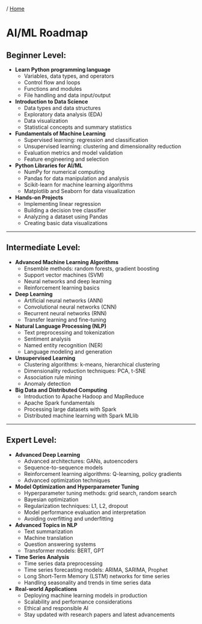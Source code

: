 / [Home](index.md)

# AI/ML Roadmap

## Beginner Level:
- **Learn Python programming language**
  - Variables, data types, and operators
  - Control flow and loops
  - Functions and modules
  - File handling and data input/output
- **Introduction to Data Science**
  - Data types and data structures
  - Exploratory data analysis (EDA)
  - Data visualization
  - Statistical concepts and summary statistics
- **Fundamentals of Machine Learning**
  - Supervised learning: regression and classification
  - Unsupervised learning: clustering and dimensionality reduction
  - Evaluation metrics and model validation
  - Feature engineering and selection
- **Python Libraries for AI/ML**
  - NumPy for numerical computing
  - Pandas for data manipulation and analysis
  - Scikit-learn for machine learning algorithms
  - Matplotlib and Seaborn for data visualization
- **Hands-on Projects**
  - Implementing linear regression
  - Building a decision tree classifier
  - Analyzing a dataset using Pandas
  - Creating basic data visualizations

---

## Intermediate Level:
- **Advanced Machine Learning Algorithms**
  - Ensemble methods: random forests, gradient boosting
  - Support vector machines (SVM)
  - Neural networks and deep learning
  - Reinforcement learning basics
- **Deep Learning**
  - Artificial neural networks (ANN)
  - Convolutional neural networks (CNN)
  - Recurrent neural networks (RNN)
  - Transfer learning and fine-tuning
- **Natural Language Processing (NLP)**
  - Text preprocessing and tokenization
  - Sentiment analysis
  - Named entity recognition (NER)
  - Language modeling and generation
- **Unsupervised Learning**
  - Clustering algorithms: k-means, hierarchical clustering
  - Dimensionality reduction techniques: PCA, t-SNE
  - Association rule mining
  - Anomaly detection
- **Big Data and Distributed Computing**
  - Introduction to Apache Hadoop and MapReduce
  - Apache Spark fundamentals
  - Processing large datasets with Spark
  - Distributed machine learning with Spark MLlib

---

## Expert Level:
- **Advanced Deep Learning**
  - Advanced architectures: GANs, autoencoders
  - Sequence-to-sequence models
  - Reinforcement learning algorithms: Q-learning, policy gradients
  - Advanced optimization techniques
- **Model Optimization and Hyperparameter Tuning**
  - Hyperparameter tuning methods: grid search, random search
  - Bayesian optimization
  - Regularization techniques: L1, L2, dropout
  - Model performance evaluation and interpretation
  - Avoiding overfitting and underfitting
- **Advanced Topics in NLP**
  - Text summarization
  - Machine translation
  - Question answering systems
  - Transformer models: BERT, GPT
- **Time Series Analysis**
  - Time series data preprocessing
  - Time series forecasting models: ARIMA, SARIMA, Prophet
  - Long Short-Term Memory (LSTM) networks for time series
  - Handling seasonality and trends in time series data
- **Real-world Applications**
  - Deploying machine learning models in production
  - Scalability and performance considerations
  - Ethical and responsible AI
  - Stay updated with research papers and latest advancements
